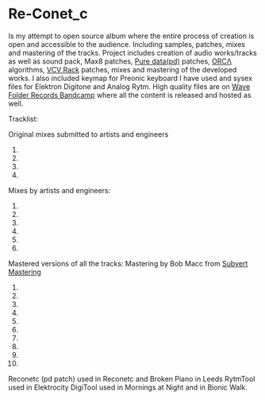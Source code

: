 # Re-Conet_c
Is my attempt to open source album where the entire process of creation is open and accessible to the audience. Including samples, patches, mixes and mastering of the tracks. 
Project includes creation of audio works/tracks as well as sound pack, Max8 patches, [Pure data(pd)](https://github.com/pure-data/pure-data) patches, [ORCΛ](https://github.com/hundredrabbits/Orca) algorithms, [VCV Rack](https://github.com/VCVRack/Rack) patches, mixes and mastering of the developed works. 
I also included keymap for Preonic keyboard I have used and sysex files for Elektron Digitone and Analog Rytm. 
High quality files are on [Wave Folder Records Bandcamp](https://wavefolder.bandcamp.com/album/re-conet-c) where all the content is released and hosted as well. 

Tracklist:

Original mixes submitted to artists and engineers

1. 
2.
3.
4.

Mixes by artists and engineers:

1.
2.
3.
4.
5.
6.

Mastered versions of all the tracks:
Mastering by Bob Macc from [Subvert Mastering](http://www.scmastering.com/)

1.
2.
3.
4.
5.
6.
7.
8.
9.
10.

Reconetc (pd patch) used in Reconetc and Broken Piano in Leeds
RytmTool used in Elektrocity
DigiTool used in Mornings at Night and in Bionic Walk.




